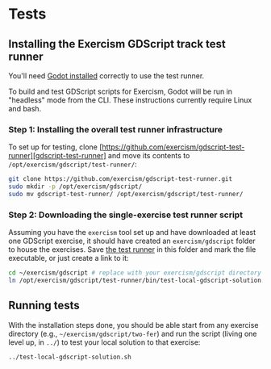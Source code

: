 # Tests

## Installing the Exercism GDScript track test runner

You'll need [Godot installed][installation] correctly to use the test runner.

To build and test GDScript scripts for Exercism, Godot will be run in "headless" mode from the CLI.
These instructions currently require Linux and bash.

### Step 1: Installing the overall test runner infrastructure

To set up for testing, clone [https://github.com/exercism/gdscript-test-runner][gdscript-test-runner] and move its contents to `/opt/exercism/gdscript/test-runner/`:

```sh
git clone https://github.com/exercism/gdscript-test-runner.git
sudo mkdir -p /opt/exercism/gdscript/
sudo mv gdscript-test-runner/ /opt/exercism/gdscript/test-runner/
```

### Step 2: Downloading the single-exercise test runner script

Assuming you have the `exercism` tool set up and have downloaded at least one GDScript exercise, it should have created an `exercism/gdscript` folder to house the exercises.
Save [the test runner][test-local-gdscript-solution] in this folder and mark the file executable, or just create a link to it:

```sh
cd ~/exercism/gdscript # replace with your exercism/gdscript directory
ln /opt/exercism/gdscript/test-runner/bin/test-local-gdscript-solution.sh
```

## Running tests

With the installation steps done, you should be able start from any exercise directory (e.g., `~/exercism/gdscript/two-fer`) and run the script (living one level up, in `../`) to test your local solution to that exercise:

```sh
../test-local-gdscript-solution.sh
```

[installation]: https://exercism.org/docs/tracks/gdscript/installation
[gdscript-test-runner]: https://github.com/exercism/gdscript-test-runner
[test-local-gdscript-solution]: https://raw.githubusercontent.com/exercism/gdscript-test-runner/refs/heads/main/bin/test-local-gdscript-solution.sh